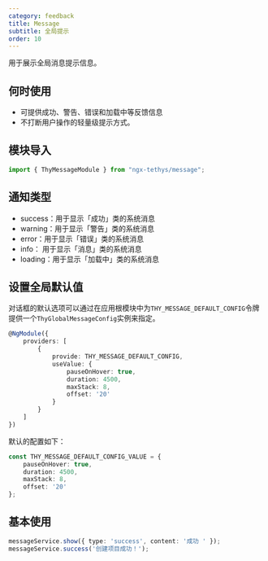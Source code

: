 ```yaml
---
category: feedback
title: Message
subtitle: 全局提示
order: 10
---
```


<alert>用于展示全局消息提示信息。</alert>

## 何时使用
- 可提供成功、警告、错误和加载中等反馈信息
- 不打断用户操作的轻量级提示方式。

## 模块导入
```ts
import { ThyMessageModule } from "ngx-tethys/message";
```

## 通知类型

- success：用于显示「成功」类的系统消息
- warning：用于显示「警告」类的系统消息
- error：用于显示「错误」类的系统消息
- info： 用于显示「消息」类的系统消息
- loading：用于显示「加载中」类的系统消息

## 设置全局默认值

对话框的默认选项可以通过在应用根模块中为`THY_MESSAGE_DEFAULT_CONFIG`令牌提供一个`ThyGlobalMessageConfig`实例来指定。

```ts
@NgModule({
    providers: [
        { 
            provide: THY_MESSAGE_DEFAULT_CONFIG,
            useValue: {
                pauseOnHover: true,
                duration: 4500,
                maxStack: 8,
                offset: '20'
            }
        }
    ]
})
```

默认的配置如下：
```ts
const THY_MESSAGE_DEFAULT_CONFIG_VALUE = {
    pauseOnHover: true,
    duration: 4500,
    maxStack: 8,
    offset: '20'
};
```

## 基本使用
```ts
messageService.show({ type: 'success', content: '成功 ' });
messageService.success('创建项目成功！');
```
<example name="thy-message-basic-example"></example>

<example name="thy-message-hover-example"></example>